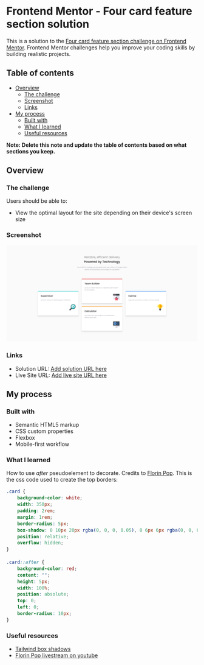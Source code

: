 # Frontend Mentor - Four card feature section solution

This is a solution to the [Four card feature section challenge on Frontend Mentor](https://www.frontendmentor.io/challenges/four-card-feature-section-weK1eFYK). Frontend Mentor challenges help you improve your coding skills by building realistic projects. 

## Table of contents

- [Overview](#overview)
  - [The challenge](#the-challenge)
  - [Screenshot](#screenshot)
  - [Links](#links)
- [My process](#my-process)
  - [Built with](#built-with)
  - [What I learned](#what-i-learned)
  - [Useful resources](#useful-resources)

**Note: Delete this note and update the table of contents based on what sections you keep.**

## Overview

### The challenge

Users should be able to:

- View the optimal layout for the site depending on their device's screen size

### Screenshot

![](./images/Screenshot.jpg)

### Links

- Solution URL: [Add solution URL here](https://your-solution-url.com)
- Live Site URL: [Add live site URL here](https://your-live-site-url.com)

## My process

### Built with

- Semantic HTML5 markup
- CSS custom properties
- Flexbox
- Mobile-first workflow

### What I learned

How to use *after* pseudoelement to decorate. Credits to [Florin Pop](https://youtu.be/PcSUEo0P0GU).
This is the css code used to create the top borders:

```css
.card {
    background-color: white;
    width: 350px;
    padding: 2rem;
    margin: 1rem;
    border-radius: 5px;
    box-shadow: 0 10px 20px rgba(0, 0, 0, 0.05), 0 6px 6px rgba(0, 0, 0, 0.1);
    position: relative;
    overflow: hidden;
}

.card::after {
    background-color: red;
    content: "";
    height: 5px;
    width: 100%;
    position: absolute;
    top: 0;
    left: 0;
    border-radius: 10px;
}
```

### Useful resources

- [Tailwind box shadows](https://tailwindcss.com/docs/box-shadow)
- [Florin Pop livestream on youtube](https://youtu.be/PcSUEo0P0GU)